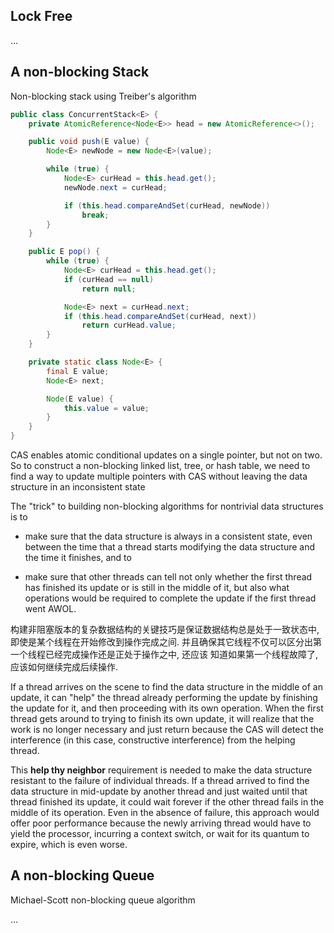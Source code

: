 Lock Free
---
...


## A non-blocking Stack

Non-blocking stack using Treiber's algorithm

``` java
public class ConcurrentStack<E> {
    private AtomicReference<Node<E>> head = new AtomicReference<>();

    public void push(E value) {
        Node<E> newNode = new Node<E>(value);

        while (true) {
            Node<E> curHead = this.head.get();
            newNode.next = curHead;

            if (this.head.compareAndSet(curHead, newNode))
                break;
        }
    }

    public E pop() {
        while (true) {
            Node<E> curHead = this.head.get();
            if (curHead == null)
                return null;

            Node<E> next = curHead.next;
            if (this.head.compareAndSet(curHead, next))
                return curHead.value;
        }
    }

    private static class Node<E> {
        final E value;
        Node<E> next;

        Node(E value) {
            this.value = value;
        }
    }
}
```

CAS enables atomic conditional updates on a single pointer, but not on two. So to construct a non-blocking linked list, tree, or hash table, we need to find a way to update multiple pointers with CAS without leaving the data structure in an inconsistent state


The "trick" to building non-blocking algorithms for nontrivial data structures is to

* make sure that the data structure is always in a consistent state, even between the time that a thread starts modifying the data structure and the time it finishes, and to

* make sure that other threads can tell not only whether the first thread has finished its update or is still in the middle of it, but also what operations would be required to complete the update if the first thread went AWOL.

构建非阻塞版本的复杂数据结构的关键技巧是保证数据结构总是处于一致状态中, 即使是某个线程在开始修改到操作完成之间. 并且确保其它线程不仅可以区分出第一个线程已经完成操作还是正处于操作之中, 还应该 知道如果第一个线程故障了, 应该如何继续完成后续操作.


If a thread arrives on the scene to find the data structure in the middle of an update, it can "help" the thread already performing the update by finishing the update for it, and then proceeding with its own operation. When the first thread gets around to trying to finish its own update, it will realize that the work is no longer necessary and just return because the CAS will detect the interference (in this case, constructive interference) from the helping thread.


This **help thy neighbor** requirement is needed to make the data structure resistant to the failure of individual threads. If a thread arrived to find the data structure in mid-update by another thread and just waited until that thread finished its update, it could wait forever if the other thread fails in the middle of its operation. Even in the absence of failure, this approach would offer poor performance because the newly arriving thread would have to yield the processor, incurring a context switch, or wait for its quantum to expire, which is even worse.


## A non-blocking Queue

Michael-Scott non-blocking queue algorithm

...
